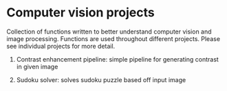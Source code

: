 # Computer vision projects
Collection of functions written to better understand computer vision and image processing. Functions are used throughout different projects. Please see individual projects for more detail.

1. Contrast enhancement pipeline: simple pipeline for generating contrast in given image

2. Sudoku solver: solves sudoku puzzle based off input image



